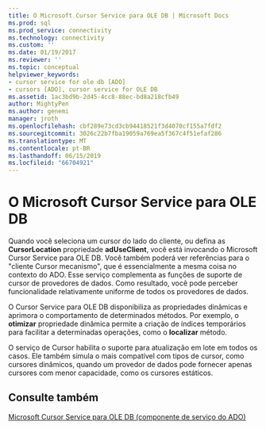 ```yaml
---
title: O Microsoft Cursor Service para OLE DB | Microsoft Docs
ms.prod: sql
ms.prod_service: connectivity
ms.technology: connectivity
ms.custom: ''
ms.date: 01/19/2017
ms.reviewer: ''
ms.topic: conceptual
helpviewer_keywords:
- cursor service for ole db [ADO]
- cursors [ADO], cursor service for OLE DB
ms.assetid: 1ac3bd9b-2d45-4cc8-88ec-bd8a218cfb49
author: MightyPen
ms.author: genemi
manager: jroth
ms.openlocfilehash: cbf289e73cd3cb94418521f3d4070cf155a7fdf2
ms.sourcegitcommit: 3026c22b7fba19059a769ea5f367c4f51efaf286
ms.translationtype: MT
ms.contentlocale: pt-BR
ms.lasthandoff: 06/15/2019
ms.locfileid: "66704921"
---
```

# <a name="the-microsoft-cursor-service-for-ole-db"></a>O Microsoft Cursor Service para OLE DB
Quando você seleciona um cursor do lado do cliente, ou defina as **CursorLocation** propriedade **adUseClient**, você está invocando o Microsoft Cursor Service para OLE DB. Você também poderá ver referências para o "cliente Cursor mecanismo", que é essencialmente a mesma coisa no contexto do ADO. Esse serviço complementa as funções de suporte de cursor de provedores de dados. Como resultado, você pode perceber funcionalidade relativamente uniforme de todos os provedores de dados.  
  
 O Cursor Service para OLE DB disponibiliza as propriedades dinâmicas e aprimora o comportamento de determinados métodos. Por exemplo, o **otimizar** propriedade dinâmica permite a criação de índices temporários para facilitar a determinadas operações, como o **localizar** método.  
  
 O serviço de Cursor habilita o suporte para atualização em lote em todos os casos. Ele também simula o mais compatível com tipos de cursor, como cursores dinâmicos, quando um provedor de dados pode fornecer apenas cursores com menor capacidade, como os cursores estáticos.  
  
## <a name="see-also"></a>Consulte também  
 [Microsoft Cursor Service para OLE DB (componente de serviço do ADO)](../../../ado/guide/appendixes/microsoft-cursor-service-for-ole-db-ado-service-component.md)
